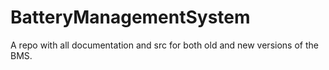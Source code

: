 # BatteryManagementSystem
A repo with all documentation and src for both old and new versions of the BMS.
